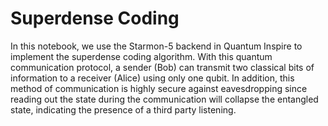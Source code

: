 # Superdense Coding

In this notebook, we use the Starmon-5 backend in Quantum Inspire to implement the superdense coding algorithm.
With this quantum communication protocol, a sender (Bob) can transmit two classical bits of information to a
receiver (Alice) using only one qubit. In addition, this method of communication is highly secure against
eavesdropping since reading out the state during the communication will collapse the entangled state,
indicating the presence of a third party listening.
